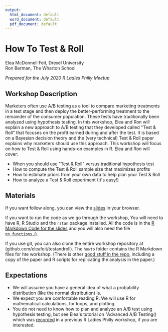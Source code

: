 ```yaml
---
output:
  html_document: default
  word_document: default
  pdf_document: default
---
```

# How To Test & Roll 

Elea McDonnell Feit, Drexel University  
Ron Berman, The Wharton School

*Prepared for the July 2020 R Ladies Philly Meetup*

## Workshop Description
Marketers often use A/B testing as a tool to compare marketing treatments in a test stage and then deploy the better-performing treatment to the remainder of the consumer population. These tests have traditionally been analyzed using hypothesis testing. In this workshop, Elea and Ron will explain a new approach to A/B testing that they developed called "Test & Roll" that focuses on the profit earned during and after the test. It is based on a Bayesian decision theory and the (very technical) Test & Roll paper explains why marketers should use this approach. This workshop will focus on how to Test & Roll using hands-on examples in R. Elea and Ron will cover:

- When you should use "Test & Roll" versus traditional hypothesis test
- How to compute the Test & Roll sample size that maximizes profits
- How to estimate priors from your own data to help plan your Test & Roll
- How to analyze a Test & Roll experiment (It's easy!)

## Materials
If you want follow along, you can view the [slides](https://eleafeit.github.io/testandroll/howto/How_To_Test_and_Roll.html#1) in your browser. 

If you want to run the code as we go through the workshop, You will need to have R, R Studio and the `rstan` package installed. All the code is in the [R Markdown Code for the slides](https://github.com/eleafeit/testandroll/blob/master/howto/How_To_Test_and_Roll.Rmd) and you  will also need the file [`nn_functions.R`](https://github.com/eleafeit/testandroll/blob/master/nn_functions.R). 

If you use git, you can also clone the entire workshop repository at (github.com/eleafeit/testandroll). The `howto` folder contains the R Markdown files for hte workshop. (There is other [good stuff in the repo](https://eleafeit.github.io/testandroll/), including a copy of the paper and R scripts for replicating the analysis in the paper.) 

## Expectations
- We will assume you have a general idea of what a probability distribution (like the normal distribution) is. 
- We expect you are comfortable reading R. We will use R for mathematical calculations, for loops, and plotting. 
- You do not need to know how to plan and analyze an A/B test using hypothesis testing, but see Elea's tutorial on "Advanced A/B Testing() which was [recorded](https://www.youtube.com/watch?v=QXpYtM-Zlxg&t=4s) in a previous R Ladies Philly workshop, if you are interested.
